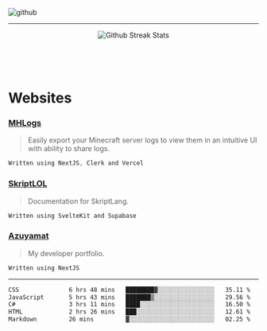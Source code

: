 ![github](https://media.discordapp.net/attachments/881363147364118528/1142610121697021952/background.png?width=1000&height=300)<br>
___
<p align="center">
  <img alt="Github Streak Stats" src="https://github-readme-streak-stats.herokuapp.com/?user=azuyamat"/>
</p><br>

<p align="center">
      
</p><br>


# Websites
### [MHLogs](https://mhlogs.com)
> Easily export your Minecraft server logs to view them in an intuitive UI with ability to share logs.
```js
Written using NextJS, Clerk and Vercel
```

### [SkriptLOL](https://skript.lol)
> Documentation for SkriptLang.
```js
Written using SvelteKit and Supabase
```

### [Azuyamat](https://azuyamat.com)
> My developer portfolio.
```js
Written using NextJS
```
___

<!--START_SECTION:waka-->

```txt
CSS              6 hrs 48 mins   ████████▓░░░░░░░░░░░░░░░░   35.11 %
JavaScript       5 hrs 43 mins   ███████▒░░░░░░░░░░░░░░░░░   29.56 %
C#               3 hrs 11 mins   ████░░░░░░░░░░░░░░░░░░░░░   16.50 %
HTML             2 hrs 26 mins   ███░░░░░░░░░░░░░░░░░░░░░░   12.61 %
Markdown         26 mins         ▓░░░░░░░░░░░░░░░░░░░░░░░░   02.25 %
```

<!--END_SECTION:waka-->
